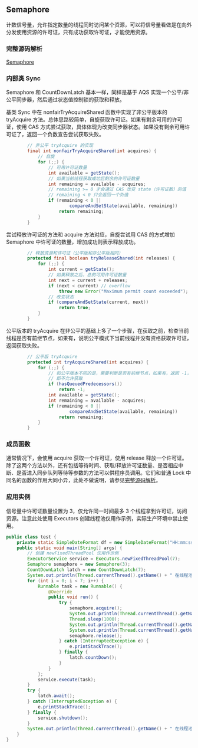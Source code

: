 ## Semaphore

 计数信号量，允许指定数量的线程同时访问某个资源，可以将信号量看做是在向外分发使用资源的许可证，只有成功获取许可证，才能使用资源。

### 完整源码解析

[Semaphore](https://github.com/Augustvic/JavaSourceCodeAnalysis/blob/master/src/JUC/Semaphore.java)

### 内部类 Sync

Semaphore 和 CountDownLatch 基本一样，同样是基于 AQS 实现一个公平/非公平同步器，然后通过状态值控制锁的获取和释放。

基类 Sync 中在 nonfairTryAcquireShared 函数中实现了非公平版本的 tryAcquire 方法。总体思路较简单，自旋获取许可证。如果有剩余可用的许可证，使用 CAS 方式尝试获取，具体体现为改变同步器状态。如果没有剩余可用许可证了，返回一个负数宣告尝试获取失败。

```java
        // 非公平 tryAcquire 的实现
        final int nonfairTryAcquireShared(int acquires) {
            // 自旋
            for (;;) {
                // 可用许可证数量
                int available = getState();
                // 如果当前线程获取成功后剩余的许可证数量
                int remaining = available - acquires;
                // remaining >= 0 才会通过 CAS 改变 state（许可证数）的值
                // remaining < 0 只会返回一个负值
                if (remaining < 0 ||
                        compareAndSetState(available, remaining))
                    return remaining;
            }
        }
```

尝试释放许可证的方法和 acquire 方法对应，自旋尝试用 CAS 的方式增加 Semaphore 中许可证的数量，增加成功则表示释放成功。

```java
        // 释放资源和许可证（公平版和非公平版相同）
        protected final boolean tryReleaseShared(int releases) {
            for (;;) {
                int current = getState();
                // 如果释放之后，总的可用许可证数量
                int next = current + releases;
                if (next < current) // overflow
                    throw new Error("Maximum permit count exceeded");
                // 改变状态
                if (compareAndSetState(current, next))
                    return true;
            }
        }
```

公平版本的 tryAcquire 在非公平的基础上多了一个步骤，在获取之前，检查当前线程是否有前继节点，如果有，说明公平模式下当前线程并没有资格获取许可证，返回获取失败。

```java
        // 公平版 tryAcquire
        protected int tryAcquireShared(int acquires) {
            for (;;) {
                // 和公平版本不同的是，需要判断是否有前继节点，如果有，返回 -1，
                // 即不允许获取
                if (hasQueuedPredecessors())
                    return -1;
                int available = getState();
                int remaining = available - acquires;
                if (remaining < 0 ||
                        compareAndSetState(available, remaining))
                    return remaining;
            }
        }
```

### 成员函数

通常情况下，会使用 acquire 获取一个许可证，使用 release 释放一个许可证。除了这两个方法以外，还有包括等待时间、获取/释放许可证数量、是否相应中断、是否进入同步队列等待等参数的方法可以供程序员调用。它们和普通 Lock 中同名的函数的作用大同小异，此处不做说明，请参见[完整源码解析](https://github.com/Augustvic/JavaSourceCodeAnalysis/blob/master/src/JUC/Semaphore.java)。

### 应用实例

信号量中许可证数量设置为 3，仅允许同一时间最多 3 个线程拿到许可证，访问资源。注意此处使用 Executors 创建线程池仅用作示例，实际生产环境中禁止使用。

```java
public class test {
    private static SimpleDateFormat df = new SimpleDateFormat("HH:mm:ss");
    public static void main(String[] args) {
        // 创建 newFixedThreadPool 仅用作示例
        ExecutorService service = Executors.newFixedThreadPool(7);
        Semaphore semaphore = new Semaphore(3);
        CountDownLatch latch = new CountDownLatch(7);
        System.out.println(Thread.currentThread().getName() + " 在线程池开启之前，查询到当前许可证数量为 " + semaphore.availablePermits());
        for (int i = 0; i < 7; i++) {
            Runnable task = new Runnable() {
                @Override
                public void run() {
                    try {
                        semaphore.acquire();
                        System.out.println(Thread.currentThread().getName() + " 获取到许可证，当前时间为 " + df.format(new Date()));
                        Thread.sleep(1000);
                        System.out.println(Thread.currentThread().getName() + " 准备释放许可证，释放前查询到当前可使用许可证数量为 " + semaphore.availablePermits());
                        System.out.println(Thread.currentThread().getName() + " 准备释放许可证，当前时间为 " + df.format(new Date()));
                        semaphore.release();
                    } catch (InterruptedException e) {
                        e.printStackTrace();
                    } finally {
                        latch.countDown();
                    }
                }
            };
            service.execute(task);
        }
        try {
            latch.await();
        } catch (InterruptedException e) {
            e.printStackTrace();
        } finally {
            service.shutdown();
        }
        System.out.println(Thread.currentThread().getName() + " 在线程池关闭之后，查询到当前许可证数量为 " + semaphore.availablePermits());
    }
}
```
